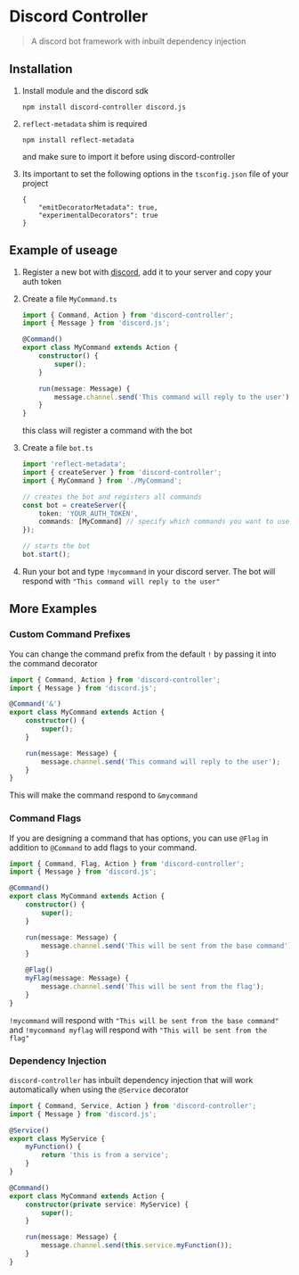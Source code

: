 # Discord Controller
> A discord bot framework with inbuilt dependency injection

## Installation

1. Install module and the discord sdk

    `npm install discord-controller discord.js`

2. `reflect-metadata` shim is required

    `npm install reflect-metadata`
   
   and make sure to import it before using discord-controller

3. Its important to set the following options in the `tsconfig.json` file of your project

    ```
    {
        "emitDecoratorMetadata": true,
        "experimentalDecorators": true
    }
    ```

## Example of useage

1. Register a new bot with [discord](https://discordjs.guide/preparations/setting-up-a-bot-application.html#creating-your-bot), add it to your server and copy your auth token

2. Create a file `MyCommand.ts`

    ```typescript
    import { Command, Action } from 'discord-controller';
    import { Message } from 'discord.js';

    @Command()
    export class MyCommand extends Action {
        constructor() {
            super();
        }

        run(message: Message) {
            message.channel.send('This command will reply to the user');
        }
    }
    ```

    this class will register a command with the bot

3. Create a file `bot.ts`
    ```typescript
    import 'reflect-metadata';
    import { createServer } from 'discord-controller';
    import { MyCommand } from './MyCommand';

    // creates the bot and registers all commands
    const bot = createServer({
        token: 'YOUR_AUTH_TOKEN',
        commands: [MyCommand] // specify which commands you want to use
    });

    // starts the bot
    bot.start();
    ```

4. Run your bot and type `!mycommand` in your discord server. The bot will respond with `"This command will reply to the user"`

## More Examples

### Custom Command Prefixes

You can change the command prefix from the default `!` by passing it into the command decorator

```typescript
import { Command, Action } from 'discord-controller';
import { Message } from 'discord.js';

@Command('&')
export class MyCommand extends Action {
    constructor() {
        super();
    }

    run(message: Message) {
        message.channel.send('This command will reply to the user');
    }
}
```

This will make the command respond to `&mycommand`

### Command Flags

If you are designing a command that has options, you can use `@Flag` in addition to `@Command` to add flags to your command.

```typescript
import { Command, Flag, Action } from 'discord-controller';
import { Message } from 'discord.js';

@Command()
export class MyCommand extends Action {
    constructor() {
        super();
    }

    run(message: Message) {
        message.channel.send('This will be sent from the base command');
    }

    @Flag()
    myFlag(message: Message) {
        message.channel.send('This will be sent from the flag');
    }
}
```

`!mycommand` will respond with `"This will be sent from the base command"` and `!mycommand myflag` will respond with `"This will be sent from the flag"`

### Dependency Injection

`discord-controller` has inbuilt dependency injection that will work automatically when using the `@Service` decorator

```typescript
import { Command, Service, Action } from 'discord-controller';
import { Message } from 'discord.js';

@Service()
export class MyService {
    myFunction() {
        return 'this is from a service';
    }
}

@Command()
export class MyCommand extends Action {
    constructor(private service: MyService) {
        super();
    }

    run(message: Message) {
        message.channel.send(this.service.myFunction());
    }
}
```